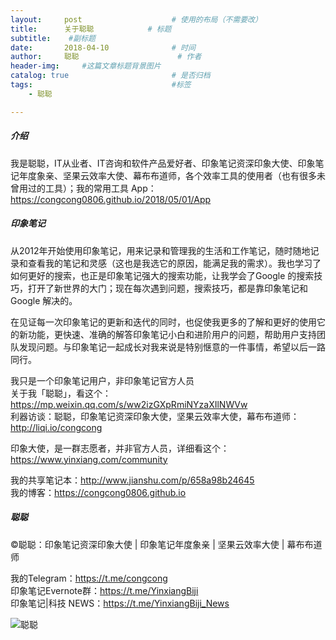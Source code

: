 ```yaml
---
layout:     post                    # 使用的布局（不需要改）
title:      关于聪聪            # 标题 
subtitle:    #副标题
date:       2018-04-10              # 时间
author:     聪聪                      # 作者
header-img:     #这篇文章标题背景图片
catalog: true                       # 是否归档
tags:                               #标签
    - 聪聪

---
```


##### 介绍
我是聪聪，IT从业者、IT咨询和软件产品爱好者、印象笔记资深印象大使、印象笔记年度象亲、坚果云效率大使、幕布布道师，各个效率工具的使用者（也有很多未曾用过的工具）；我的常用工具 App：<https://congcong0806.github.io/2018/05/01/App>

##### 印象笔记
从2012年开始使用印象笔记，用来记录和管理我的生活和工作笔记，随时随地记录和查看我的笔记和灵感（这也是我选它的原因，能满足我的需求）。我也学习了如何更好的搜索，也正是印象笔记强大的搜索功能，让我学会了Google 的搜索技巧，打开了新世界的大门；现在每次遇到问题，搜索技巧，都是靠印象笔记和 Google 解决的。

在见证每一次印象笔记的更新和迭代的同时，也促使我更多的了解和更好的使用它的新功能，更快速、准确的解答印象笔记小白和进阶用户的问题，帮助用户支持团队发现问题。与印象笔记一起成长对我来说是特别惬意的一件事情，希望以后一路同行。

我只是一个印象笔记用户，非印象笔记官方人员<br>
关于我「聪聪」，看这个：<https://mp.weixin.qq.com/s/ww2izGXpRmiNYzaXIlNWVw><br>
利器访谈：聪聪，印象笔记资深印象大使，坚果云效率大使，幕布布道师：<http://liqi.io/congcong>

印象大使，是一群志愿者，并非官方人员，详细看这个：<https://www.yinxiang.com/community>

我的共享笔记本：<http://www.jianshu.com/p/658a98b24645><br>
我的博客：<https://congcong0806.github.io>

##### 聪聪
&copy;聪聪：印象笔记资深印象大使 | 印象笔记年度象亲 | 坚果云效率大使 | 幕布布道师

我的Telegram：<https://t.me/congcong><br>
印象笔记Evernote群：<https://t.me/YinxiangBiji><br>
印象笔记|科技 NEWS：<https://t.me/YinxiangBiji_News>

![聪聪](https://i.v2ex.co/3wc207g5.png)
